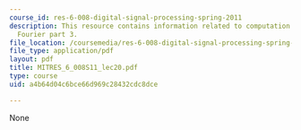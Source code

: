 ```yaml
---
course_id: res-6-008-digital-signal-processing-spring-2011
description: This resource contains information related to computation of the discrete
  Fourier part 3.
file_location: /coursemedia/res-6-008-digital-signal-processing-spring-2011/a4b64d04c6bce66d969c28432cdc8dce_MITRES_6_008S11_lec20.pdf
file_type: application/pdf
layout: pdf
title: MITRES_6_008S11_lec20.pdf
type: course
uid: a4b64d04c6bce66d969c28432cdc8dce

---
```

None